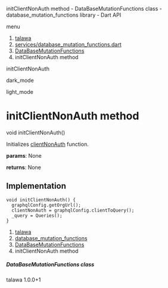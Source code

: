




initClientNonAuth method - DataBaseMutationFunctions class - database\_mutation\_functions library - Dart API







menu

1. [talawa](../../index.html)
2. [services/database\_mutation\_functions.dart](../../services_database_mutation_functions/services_database_mutation_functions-library.html)
3. [DataBaseMutationFunctions](../../services_database_mutation_functions/DataBaseMutationFunctions-class.html)
4. initClientNonAuth method

initClientNonAuth


dark\_mode

light\_mode




# initClientNonAuth method


void
initClientNonAuth()

Initializes [clientNonAuth](../../services_database_mutation_functions/DataBaseMutationFunctions/clientNonAuth.html) function.

**params**:
None

**returns**:
None


## Implementation

```
void initClientNonAuth() {
  graphqlConfig.getOrgUrl();
  clientNonAuth = graphqlConfig.clientToQuery();
  _query = Queries();
}
```

 


1. [talawa](../../index.html)
2. [database\_mutation\_functions](../../services_database_mutation_functions/services_database_mutation_functions-library.html)
3. [DataBaseMutationFunctions](../../services_database_mutation_functions/DataBaseMutationFunctions-class.html)
4. initClientNonAuth method

##### DataBaseMutationFunctions class





talawa
1.0.0+1







